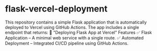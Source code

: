 # flask-vercel-deployment
This repository contains a simple Flask application that is automatically deployed to Vercel using GitHub Actions. The app includes a single endpoint that returns: 📝 "Deploying Flask App at Vercel"  Features ✅ Flask Application – A minimal web service with a single route. ✅ Automated Deployment – Integrated CI/CD pipeline using GitHub Actions. 
